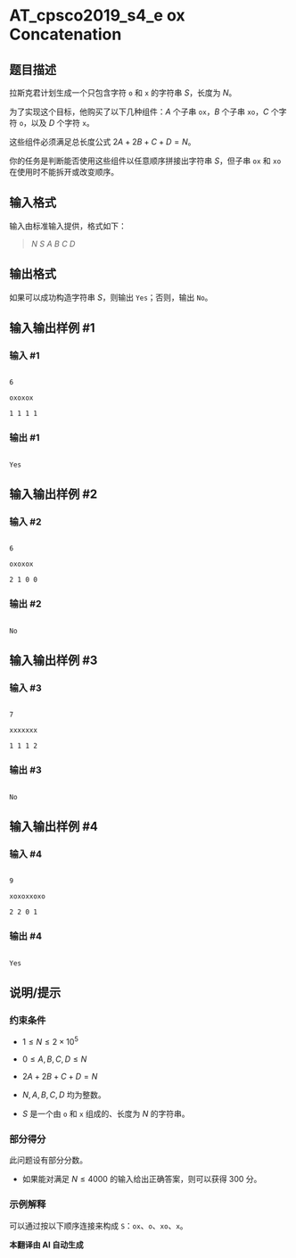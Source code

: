 # AT_cpsco2019_s4_e ox Concatenation

## 题目描述

拉斯克君计划生成一个只包含字符 `o` 和 `x` 的字符串 $S$，长度为 $N$。

为了实现这个目标，他购买了以下几种组件：$A$ 个子串 `ox`，$B$ 个子串 `xo`，$C$ 个字符 `o`，以及 $D$ 个字符 `x`。

这些组件必须满足总长度公式 $2A + 2B + C + D = N$。

你的任务是判断能否使用这些组件以任意顺序拼接出字符串 $S$，但子串 `ox` 和 `xo` 在使用时不能拆开或改变顺序。

## 输入格式

输入由标准输入提供，格式如下：

> $N$ $S$ $A$ $B$ $C$ $D$

## 输出格式

如果可以成功构造字符串 $S$，则输出 `Yes`；否则，输出 `No`。

## 输入输出样例 #1

### 输入 #1

```
6
oxoxox
1 1 1 1
```

### 输出 #1

```
Yes
```

## 输入输出样例 #2

### 输入 #2

```
6
oxoxox
2 1 0 0
```

### 输出 #2

```
No
```

## 输入输出样例 #3

### 输入 #3

```
7
xxxxxxx
1 1 1 2
```

### 输出 #3

```
No
```

## 输入输出样例 #4

### 输入 #4

```
9
xoxoxxoxo
2 2 0 1
```

### 输出 #4

```
Yes
```

## 说明/提示

### 约束条件

- $1 \leq N \leq 2 \times 10^5$
- $0 \leq A, B, C, D \leq N$
- $2A + 2B + C + D = N$
- $N, A, B, C, D$ 均为整数。
- $S$ 是一个由 `o` 和 `x` 组成的、长度为 $N$ 的字符串。

### 部分得分

此问题设有部分分数。

- 如果能对满足 $N \leq 4000$ 的输入给出正确答案，则可以获得 300 分。

### 示例解释

可以通过按以下顺序连接来构成 `S`：`ox`、`o`、`xo`、`x`。

 **本翻译由 AI 自动生成**